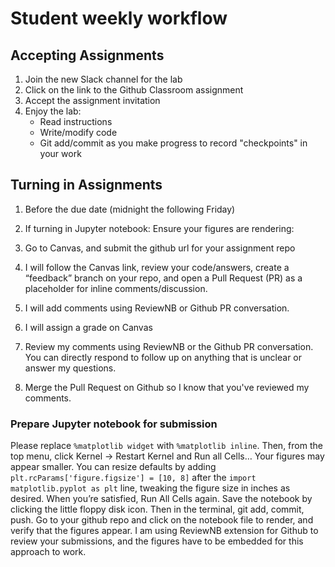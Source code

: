 # Student weekly workflow

## Accepting Assignments
1. Join the new Slack channel for the lab
1. Click on the link to the Github Classroom assignment
1. Accept the assignment invitation
1. Enjoy the lab:
    * Read instructions
    * Write/modify code
    * Git add/commit as you make progress to record "checkpoints" in your work

## Turning in Assignments
1. Before the due date (midnight the following Friday)
1. If turning in Jupyter notebook:
    Ensure your figures are rendering:
1. Go to Canvas, and submit the github url for your assignment repo

1. I will follow the Canvas link, review your code/answers, create a “feedback” branch on your repo, and open a Pull Request (PR) as a placeholder for inline comments/discussion.
1. I will add comments using ReviewNB or Github PR conversation.
1. I will assign a grade on Canvas
1. Review my comments using ReviewNB or the Github PR conversation. You can directly respond to follow up on anything that is unclear or answer my questions.
1. Merge the Pull Request on Github so I know that you've reviewed my comments.

### Prepare Jupyter notebook for submission
Please replace `%matplotlib widget` with `%matplotlib inline`.  Then, from the top menu, click Kernel -> Restart Kernel and Run all Cells…
Your figures may appear smaller.  You can resize defaults by adding `plt.rcParams['figure.figsize'] = [10, 8]` after the  `import matplotlib.pyplot as plt` line, tweaking the figure size in inches as desired.
When you’re satisfied, Run All Cells again.  Save the notebook by clicking the little floppy disk icon.  Then in the terminal, git add, commit, push.  Go to your github repo and click on the notebook file to render, and verify that the figures appear.
I am using ReviewNB extension for Github to review your submissions, and the figures have to be embedded for this approach to work. 
